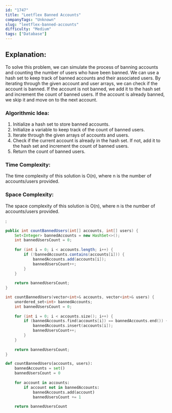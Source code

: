 ```yaml
---
id: "1747"
title: "Leetflex Banned Accounts"
companyTags: "Unknown"
slug: "leetflex-banned-accounts"
difficulty: "Medium"
tags: ["Database"]
---
```


## Explanation:
To solve this problem, we can simulate the process of banning accounts and counting the number of users who have been banned. We can use a hash set to keep track of banned accounts and their associated users. By iterating through the given account and user arrays, we can check if the account is banned. If the account is not banned, we add it to the hash set and increment the count of banned users. If the account is already banned, we skip it and move on to the next account.

### Algorithmic Idea:
1. Initialize a hash set to store banned accounts.
2. Initialize a variable to keep track of the count of banned users.
3. Iterate through the given arrays of accounts and users.
4. Check if the current account is already in the hash set. If not, add it to the hash set and increment the count of banned users.
5. Return the count of banned users.

### Time Complexity:
The time complexity of this solution is O(n), where n is the number of accounts/users provided.

### Space Complexity:
The space complexity of this solution is O(n), where n is the number of accounts/users provided.

:

```java
public int countBannedUsers(int[] accounts, int[] users) {
    Set<Integer> bannedAccounts = new HashSet<>();
    int bannedUsersCount = 0;
    
    for (int i = 0; i < accounts.length; i++) {
        if (!bannedAccounts.contains(accounts[i])) {
            bannedAccounts.add(accounts[i]);
            bannedUsersCount++;
        }
    }
    
    return bannedUsersCount;
}
```

```cpp
int countBannedUsers(vector<int>& accounts, vector<int>& users) {
    unordered_set<int> bannedAccounts;
    int bannedUsersCount = 0;
    
    for (int i = 0; i < accounts.size(); i++) {
        if (bannedAccounts.find(accounts[i]) == bannedAccounts.end()) {
            bannedAccounts.insert(accounts[i]);
            bannedUsersCount++;
        }
    }
    
    return bannedUsersCount;
}
```

```python
def countBannedUsers(accounts, users):
    bannedAccounts = set()
    bannedUsersCount = 0
    
    for account in accounts:
        if account not in bannedAccounts:
            bannedAccounts.add(account)
            bannedUsersCount += 1
    
    return bannedUsersCount
```